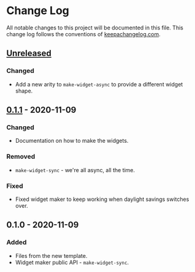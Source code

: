 # Change Log
All notable changes to this project will be documented in this file. This change log follows the conventions of [keepachangelog.com](http://keepachangelog.com/).

## [Unreleased]
### Changed
- Add a new arity to `make-widget-async` to provide a different widget shape.

## [0.1.1] - 2020-11-09
### Changed
- Documentation on how to make the widgets.

### Removed
- `make-widget-sync` - we're all async, all the time.

### Fixed
- Fixed widget maker to keep working when daylight savings switches over.

## 0.1.0 - 2020-11-09
### Added
- Files from the new template.
- Widget maker public API - `make-widget-sync`.

[Unreleased]: https://github.com/your-name/printer3d/compare/0.1.1...HEAD
[0.1.1]: https://github.com/your-name/printer3d/compare/0.1.0...0.1.1
